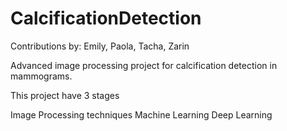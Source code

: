 # CalcificationDetection

Contributions by: Emily, Paola, Tacha, Zarin

Advanced image processing project for calcification detection in mammograms.

This project have 3 stages

Image Processing techniques
Machine Learning
Deep Learning

